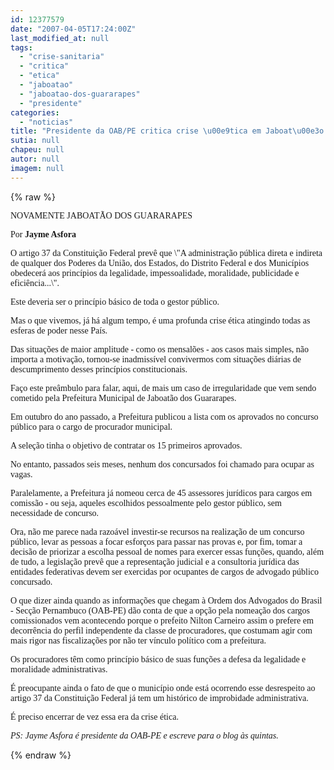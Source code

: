 ```yaml
---
id: 12377579
date: "2007-04-05T17:24:00Z"
last_modified_at: null
tags:
  - "crise-sanitaria"
  - "critica"
  - "etica"
  - "jaboatao"
  - "jaboatao-dos-guararapes"
  - "presidente"
categories:
  - "noticias"
title: "Presidente da OAB/PE critica crise \u00e9tica em Jaboat\u00e3o dos Guararapes"
sutia: null
chapeu: null
autor: null
imagem: null
---
```

{% raw %}
<p><P><FONT face=Verdana>NOVAMENTE JABOATÃO DOS GUARARAPES</FONT></P></p>
<p><P><FONT face=Verdana>Por <STRONG>Jayme Asfora</STRONG></FONT></P></p>
<p><P><FONT face=Verdana>O artigo 37 da Constituição Federal prevê que \"A administração pública direta e indireta de qualquer dos Poderes da União, dos Estados, do Distrito Federal e dos Municípios obedecerá aos princípios da legalidade, impessoalidade, moralidade, publicidade e eficiência...\". </FONT></P></p>
<p><P><FONT face=Verdana>Este deveria ser o princípio básico de toda o gestor público. </FONT></P></p>
<p><P><FONT face=Verdana>Mas o que vivemos, já há algum tempo, é uma profunda crise ética atingindo todas as esferas de poder nesse País.</FONT></P></p>
<p><P><FONT face=Verdana>Das situações de maior amplitude - como os mensalões - aos casos mais simples, não importa a motivação, tornou-se inadmissível convivermos com situações diárias de descumprimento desses princípios constitucionais.</FONT></P></p>
<p><P><FONT face=Verdana>Faço este preâmbulo para falar, aqui, de mais um caso de irregularidade que vem sendo cometido pela Prefeitura Municipal de Jaboatão dos Guararapes. </FONT></P></p>
<p><P><FONT face=Verdana>Em outubro do ano passado, a Prefeitura publicou a lista com os aprovados no concurso público para o cargo de procurador municipal. </FONT></P></p>
<p><P><FONT face=Verdana>A seleção tinha o objetivo de contratar os 15 primeiros aprovados.</FONT></P></p>
<p><P><FONT face=Verdana>No entanto, passados seis meses, nenhum dos concursados foi chamado para ocupar as vagas. </FONT></P></p>
<p><P><FONT face=Verdana>Paralelamente, a Prefeitura já nomeou cerca de 45 assessores jurídicos para cargos em comissão - ou seja, aqueles escolhidos pessoalmente pelo gestor público, sem necessidade de concurso. </FONT></P></p>
<p><P><FONT face=Verdana>Ora, não me parece nada razoável investir-se recursos na realização de um concurso público, levar as pessoas a focar esforços para passar nas provas e, por fim, tomar a decisão de priorizar a escolha pessoal de nomes para exercer essas funções, quando, além de tudo, a legislação prevê que a representação judicial e a consultoria jurídica das entidades federativas devem ser exercidas por ocupantes de cargos de advogado público concursado.</FONT></P></p>
<p><P><FONT face=Verdana>O que dizer ainda quando as informações que chegam à Ordem dos Advogados do Brasil - Secção Pernambuco (OAB-PE) dão conta de que a opção pela nomeação dos cargos comissionados vem acontecendo porque o prefeito Nilton Carneiro assim o prefere em decorrência do perfil independente da classe de procuradores, que costumam agir com mais rigor nas fiscalizações por não ter vínculo político com a prefeitura.</FONT></P></p>
<p><P><FONT face=Verdana>Os procuradores têm como princípio básico de suas funções a defesa da legalidade e moralidade administrativas.</FONT></P></p>
<p><P><FONT face=Verdana>É preocupante ainda o fato de que o município onde está ocorrendo esse desrespeito ao artigo 37 da Constituição Federal já tem um histórico de improbidade administrativa. </FONT></P></p>
<p><P><FONT face=Verdana>É preciso encerrar de vez essa era da crise ética.</FONT></P></p>
<p><P><EM><FONT face=Verdana>PS: Jayme Asfora é presidente da OAB-PE e escreve para o blog às quintas.<BR></FONT></EM></P> </p>
{% endraw %}